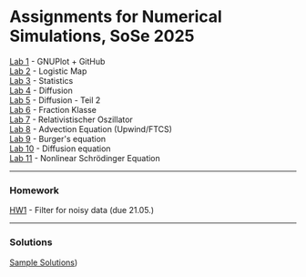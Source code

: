 # Assignments for Numerical Simulations, SoSe 2025

[Lab 1](https://classroom.github.com/a/NATdBzim) - GNUPlot + GitHub  
[Lab 2](https://classroom.github.com/a/HTnN1EZs) - Logistic Map  
[Lab 3](https://classroom.github.com/a/_Sw2KWcw) - Statistics  
[Lab 4](https://classroom.github.com/a/Y9MTiA3n) - Diffusion   
[Lab 5](https://classroom.github.com/a/xuB9eBNb) - Diffusion - Teil 2    
[Lab 6](https://classroom.github.com/a/7Gmy1pkt) - Fraction Klasse  
[Lab 7](https://classroom.github.com/a/tGrtNAcP) - Relativistischer Oszillator  
[Lab 8](https://classroom.github.com/a/Fc9z1ORG) - Advection Equation (Upwind/FTCS)  
[Lab 9](https://classroom.github.com/a/TEmqoMsb) - Burger's equation  
[Lab 10](https://classroom.github.com/a/FgK51dLJ) - Diffusion equation  
[Lab 11](https://classroom.github.com/a/yMIrWSVu) - Nonlinear Schrödinger Equation  

----

### Homework

[HW1](https://classroom.github.com/a/sh2y7t0g) - Filter for noisy data (due 21.05.)

---

### Solutions
[Sample Solutions](https://github.com/NumSim2025/sample_solutions))

